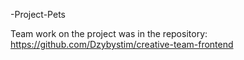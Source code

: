 -Project-Pets


Team work on the project was in the repository: 
https://github.com/Dzybystim/creative-team-frontend